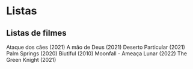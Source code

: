 # Listas

## Listas de filmes 

Ataque dos cães (2021)
A mão de Deus (2021)
Deserto Particular (2021)
Palm Springs (2020)
Biutiful (2010)
Moonfall - Ameaça Lunar (2022)
The Green Knight (2021)

